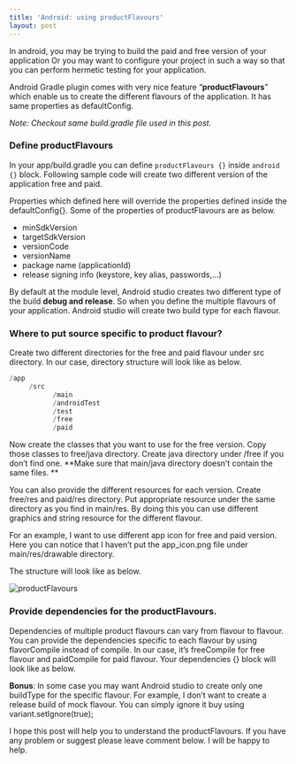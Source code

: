 ```yaml
---
title: 'Android: using productFlavours'
layout: post
---
```


In android, you may be trying to build the paid and free version of your application Or you may want to configure your project in such a way so that you can perform hermetic testing for your application. 

Android Gradle plugin comes with very nice feature “**productFlavours**” which enable us to create the different flavours of the application.  It has same properties as defaultConfig. 

*Note: Checkout same build.gradle file used in this post.*

### Define productFlavours
In your app/build.gradle you can define `productFlavours {}` inside `android {}` block. Following sample code will create two different version of the application free and paid. 

<script src="https://gist.github.com/vsvankhede/b8a4c616fdeacd37c775e7d6cb53dc56.js"></script>

Properties which defined here will override the properties defined inside the defaultConfig{}. Some of the properties of productFlavours are as below.

* minSdkVersion
* targetSdkVersion
* versionCode
* versionName
* package name (applicationId)
* release signing info (keystore, key alias, passwords,...)

By default at the module level, Android studio creates two different type of the build **debug and release**. So when you define the multiple flavours of your application. Android studio will create two build type for each flavour. 

### Where to put source specific to product flavour?

Create two different directories for the free and paid flavour under src directory. In our case, directory structure will look like as below.

``` java
/app
     /src
	       /main
	       /androidTest
	       /test
	       /free
	       /paid
```

Now create the classes that you want to use for the free version. Copy those classes to free/java directory. Create java directory under /free if you don’t find one. **Make sure that main/java directory doesn’t contain the same files. **

You can also provide the different resources for each version. Create free/res and paid/res directory. Put appropriate resource under the same directory as you find in main/res. By doing this you can use different graphics and string resource for the different flavour.

For an example, I want to use different app icon for free and paid version. Here you can notice that I haven’t put the app_icon.png file under main/res/drawable directory.  

The structure will look like as below.

![productFlavours](http://i.imgur.com/9aLlEHL.png)

### Provide dependencies for the productFlavours.

Dependencies of multiple product flavours can vary from flavour to flavour. You can provide the dependencies specific to each flavour by using flavorCompile instead of compile. In our case, it’s freeCompile for free flavour and paidCompile for paid flavour. Your dependencies {} block will look like as below.

<script src="https://gist.github.com/vsvankhede/d0d9a0fa76651a6ab8167a389bbf0275.js"></script>

**Bonus**: In some case you may want Android studio to create only one buildType for the specific flavour. 
For example, I don’t want to create a release build of mock flavour. You can simply ignore it buy using 
variant.setIgnore(true); 

<script src="https://gist.github.com/vsvankhede/31e1249769e1c82af6694d04ba485ae5.js"></script>

I hope this post will help you to understand the productFlavours. If you have any problem or suggest please leave comment below. I will be happy to help.
